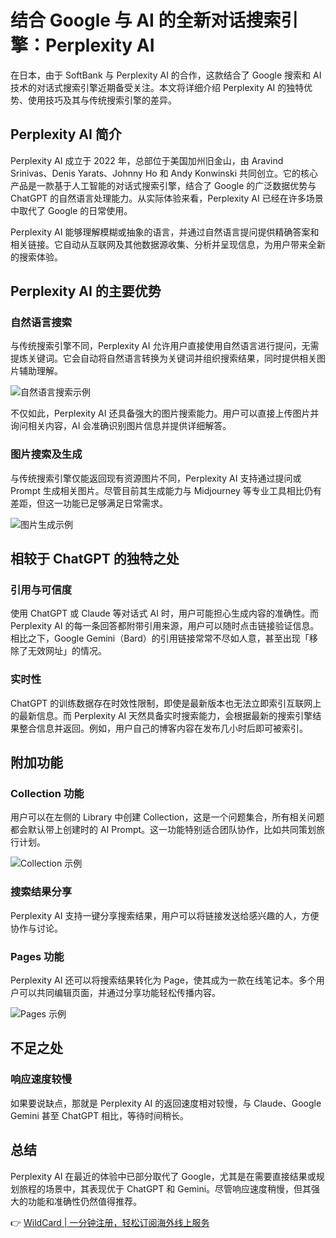 # 结合 Google 与 AI 的全新对话搜索引擎：Perplexity AI

在日本，由于 SoftBank 与 Perplexity AI 的合作，这款结合了 Google 搜索和 AI 技术的对话式搜索引擎近期备受关注。本文将详细介绍 Perplexity AI 的独特优势、使用技巧及其与传统搜索引擎的差异。

## Perplexity AI 简介

Perplexity AI 成立于 2022 年，总部位于美国加州旧金山，由 Aravind Srinivas、Denis Yarats、Johnny Ho 和 Andy Konwinski 共同创立。它的核心产品是一款基于人工智能的对话式搜索引擎，结合了 Google 的广泛数据优势与 ChatGPT 的自然语言处理能力。从实际体验来看，Perplexity AI 已经在许多场景中取代了 Google 的日常使用。

Perplexity AI 能够理解模糊或抽象的语言，并通过自然语言提问提供精确答案和相关链接。它自动从互联网及其他数据源收集、分析并呈现信息，为用户带来全新的搜索体验。

## Perplexity AI 的主要优势

### 自然语言搜索

与传统搜索引擎不同，Perplexity AI 允许用户直接使用自然语言进行提问，无需提炼关键词。它会自动将自然语言转换为关键词并组织搜索结果，同时提供相关图片辅助理解。

![自然语言搜索示例](https://bbtdd.com/img/554071964613397.webp)

不仅如此，Perplexity AI 还具备强大的图片搜索能力。用户可以直接上传图片并询问相关内容，AI 会准确识别图片信息并提供详细解答。

### 图片搜索及生成

与传统搜索引擎仅能返回现有资源图片不同，Perplexity AI 支持通过提问或 Prompt 生成相关图片。尽管目前其生成能力与 Midjourney 等专业工具相比仍有差距，但这一功能已足够满足日常需求。

![图片生成示例](https://bbtdd.com/img/1775882364.webp)

## 相较于 ChatGPT 的独特之处

### 引用与可信度

使用 ChatGPT 或 Claude 等对话式 AI 时，用户可能担心生成内容的准确性。而 Perplexity AI 的每一条回答都附带引用来源，用户可以随时点击链接验证信息。相比之下，Google Gemini（Bard）的引用链接常常不尽如人意，甚至出现「移除了无效网址」的情况。

### 实时性

ChatGPT 的训练数据存在时效性限制，即使是最新版本也无法立即索引互联网上的最新信息。而 Perplexity AI 天然具备实时搜索能力，会根据最新的搜索引擎结果整合信息并返回。例如，用户自己的博客内容在发布几小时后即可被索引。

## 附加功能

### Collection 功能

用户可以在左侧的 Library 中创建 Collection，这是一个问题集合，所有相关问题都会默认带上创建时的 AI Prompt。这一功能特别适合团队协作，比如共同策划旅行计划。

![Collection 示例](https://bbtdd.com/img/9974468465606671.webp)

### 搜索结果分享

Perplexity AI 支持一键分享搜索结果，用户可以将链接发送给感兴趣的人，方便协作与讨论。

### Pages 功能

Perplexity AI 还可以将搜索结果转化为 Page，使其成为一款在线笔记本。多个用户可以共同编辑页面，并通过分享功能轻松传播内容。

![Pages 示例](https://bbtdd.com/img/19066776104970.webp)

## 不足之处

### 响应速度较慢

如果要说缺点，那就是 Perplexity AI 的返回速度相对较慢，与 Claude、Google Gemini 甚至 ChatGPT 相比，等待时间稍长。

## 总结

Perplexity AI 在最近的体验中已部分取代了 Google，尤其是在需要直接结果或规划旅程的场景中，其表现优于 ChatGPT 和 Gemini。尽管响应速度稍慢，但其强大的功能和准确性仍然值得推荐。

👉 [WildCard | 一分钟注册，轻松订阅海外线上服务](https://bbtdd.com/WildCard)